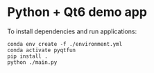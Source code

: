 # Python + Qt6 demo app

To install dependencies and run applications:

```
conda env create -f ./environment.yml
conda activate pyqtfun
pip install .
python ./main.py
```




